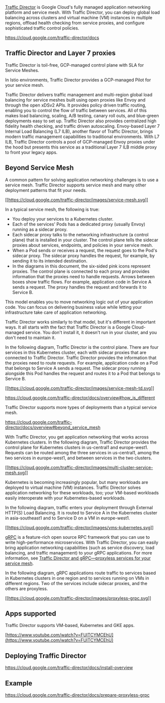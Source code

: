 [Traffic Director](https://cloud.google.com/traffic-director/docs
) is Google Cloud's fully managed application networking platform and service mesh. With Traffic Director, you can deploy global load balancing across clusters and virtual machine (VM) instances in multiple regions, offload health checking from service proxies, and configure sophisticated traffic control policies.

https://cloud.google.com/traffic-director/docs

## Traffic Director and Layer 7 proxies

Traffic Director is toil-free, GCP-managed control plane with SLA for Service Meshes.

In Istio environments, Traffic Director provides a GCP-managed Pilot for your service mesh. 

Traffic Director delivers traffic management and multi-region global load balancing for service meshes built using open proxies like Envoy and through the open xDSv2 APIs. It provides policy driven traffic routing, enabling you to control the flow of traffic between services. All of this makes load balancing, scaling, A/B testing, canary roll outs, and blue-green deployments easy  to set up. Traffic Director also provides centralized high fidelity health checking, and traffic driven autoscaling. Envoy-based Layer 7 Internal Load Balancing (L7 ILB), another flavor of Traffic Director, brings modern traffic management capabilities to traditional environments. With L7 ILB, Traffic Director controls a pool of GCP-managed Envoy proxies under the hood but presents this service as a traditional Layer 7 ILB middle proxy to front your legacy apps. 

## Beyond Service Mesh

A common pattern for solving application networking challenges is to use a service mesh. Traffic Director supports service mesh and many other deployment patterns that fit your needs.



[[https://cloud.google.com/traffic-director/images/service-mesh.svg]]

In a typical service mesh, the following is true:

- You deploy your services to a Kubernetes cluster.
- Each of the services' Pods has a dedicated proxy (usually Envoy) running as a sidecar proxy.
- Each sidecar proxy talks to the networking infrastructure (a control plane) that is installed in your cluster. The control plane tells the sidecar proxies about services, endpoints, and policies in your service mesh.
- When a Pod sends or receives a request, the request goes to the Pod's sidecar proxy. The sidecar proxy handles the request, for example, by sending it to its intended destination.
- In the diagrams in this document, the six-sided pink icons represent proxies. The control plane is connected to each proxy and provides information that the proxies need to handle requests. Arrows between boxes show traffic flows. For example, application code in Service A sends a request. The proxy handles the request and forwards it to Service B.

This model enables you to move networking logic out of your application code. You can focus on delivering business value while letting your infrastructure take care of application networking.



Traffic Director works similarly to that model, but it's different in important ways. It all starts with the fact that Traffic Director is a Google Cloud-managed service. You don't install it, it doesn't run in your cluster, and you don't need to maintain it.

In the following diagram, Traffic Director is the control plane. There are four services in this Kubernetes cluster, each with sidecar proxies that are connected to Traffic Director. Traffic Director provides the information that the proxies need to route requests. For example, application code on a Pod that belongs to Service A sends a request. The sidecar proxy running alongside this Pod handles the request and routes it to a Pod that belongs to Service B.


[[https://cloud.google.com/traffic-director/images/service-mesh-td.svg]]

https://cloud.google.com/traffic-director/docs/overview#how_is_different

Traffic Director supports more types of deployments than a typical service mesh.



https://cloud.google.com/traffic-director/docs/overview#beyond_service_mesh


With Traffic Director, you get application networking that works across Kubernetes clusters. In the following diagram, Traffic Director provides the control plane for Kubernetes clusters in us-central1 and europe-west1. Requests can be routed among the three services in us-central1, among the two services in europe-west1, and between services in the two clusters.

[[https://cloud.google.com/traffic-director/images/multi-cluster-service-mesh.svg]]


Kubernetes is becoming increasingly popular, but many workloads are deployed to virtual machine (VM) instances. Traffic Director solves application networking for these workloads, too; your VM-based workloads easily interoperate with your Kubernetes-based workloads.

In the following diagram, traffic enters your deployment through External HTTP(S) Load Balancing. It is routed to Service A in the Kubernetes cluster in asia-southeast1 and to Service D on a VM in europe-west1.



[[https://cloud.google.com/traffic-director/images/vms-kubernetes.svg]]


[gRPC](GRPC) is a feature-rich open source RPC framework that you can use to write high-performance microservices. With Traffic Director, you can easily bring application networking capabilities (such as service discovery, load balancing, and traffic management) to your gRPC applications. For more information, see [Traffic Director and gRPC—proxyless services for your service mesh](https://cloud.google.com/blog/products/networking/traffic-director-supports-proxyless-grpc).

In the following diagram, gRPC applications route traffic to services based in Kubernetes clusters in one region and to services running on VMs in different regions. Two of the services include sidecar proxies, and the others are proxyless.


[[https://cloud.google.com/traffic-director/images/proxyless-grpc.svg]]



## Apps supported

Traffic Director supports VM-based, Kubernetes and GKE apps.

[https://www.youtube.com/watch?v=FUITCYMCEhU](https://www.youtube.com/watch?v=FUITCYMCEhU)

## Deploying Traffic Director

https://cloud.google.com/traffic-director/docs/install-overview

## Example

https://cloud.google.com/traffic-director/docs/prepare-proxyless-grpc